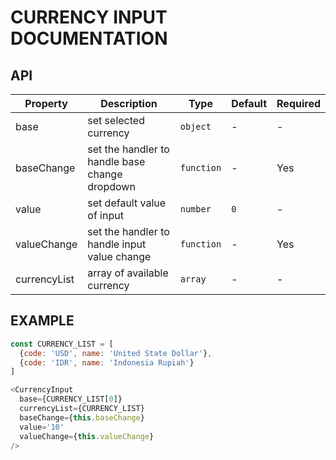 # CURRENCY INPUT DOCUMENTATION

## API

| Property | Description | Type | Default | Required |
| -------- | ----------- | ---- | ------- | -------- |
| base | set selected currency  | `object` | - | - |
| baseChange | set the handler to handle base change dropdown | `function` | - | Yes |
| value | set default value of input | `number` | `0` | - |
| valueChange | set the handler to handle input value change | `function` | - | Yes |
| currencyList | array of available currency | `array` | - | - |

## EXAMPLE

```javascript
const CURRENCY_LIST = [
  {code: 'USD', name: 'United State Dollar'},
  {code: 'IDR', name: 'Indonesia Rupiah'}
]

<CurrencyInput
  base={CURRENCY_LIST[0]}
  currencyList={CURRENCY_LIST}
  baseChange={this.baseChange}
  value='10'
  valueChange={this.valueChange}
/>
```
